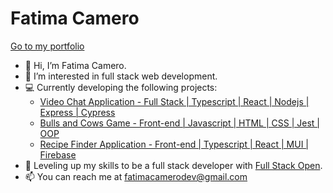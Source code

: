 # Fatima Camero
[Go to my portfolio](https://fbcamero.com/)
- 👋 Hi, I’m Fatima Camero.
- 👀 I’m interested in full stack web development.
- :computer: Currently developing the following projects:
    - [Video Chat Application - Full Stack | Typescript | React | Nodejs | Express | Cypress](https://github.com/timamero/react-nodejs-video-chat)
    - [Bulls and Cows Game - Front-end | Javascript | HTML | CSS | Jest | OOP](https://github.com/timamero/javascript-bulls-and-cows-v2)
    - [Recipe Finder Application - Front-end | Typescript | React | MUI | Firebase](https://github.com/timamero/react-recipe-finder-app)
- 🌱 Leveling up my skills to be a full stack developer with [Full Stack Open](https://fullstackopen.com/en/).
- 📫 You can reach me at fatimacamerodev@gmail.com

<!---
timamero/timamero is a ✨ special ✨ repository because its `README.md` (this file) appears on your GitHub profile.
You can click the Preview link to take a look at your changes.
--->
